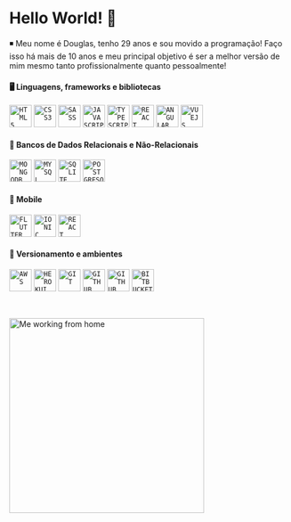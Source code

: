 <h1 align="left"> Hello World! 🤙 </h1>

◾ Meu nome é Douglas, tenho 29 anos e sou movido a programação! Faço isso há mais de 10 anos e meu principal objetivo é ser a melhor versão de mim mesmo tanto profissionalmente quanto pessoalmente!

 
#### 🖥️ Linguagens, frameworks e bibliotecas
<code><img width="40px" src="https://cdn.jsdelivr.net/gh/devicons/devicon/icons/html5/html5-original-wordmark.svg" title="HTML5" /></code>
<code><img width="40px" src="https://cdn.jsdelivr.net/gh/devicons/devicon/icons/css3/css3-original-wordmark.svg" title="CSS3" /></code>
<code><img width="40px" src="https://cdn.jsdelivr.net/gh/devicons/devicon/icons/sass/sass-original.svg" title="SASS" /></code>
<code><img width="40px" src="https://cdn.jsdelivr.net/gh/devicons/devicon/icons/javascript/javascript-original.svg" title="JAVASCRIPT" /></code>
<code><img width="40px" src="https://cdn.jsdelivr.net/gh/devicons/devicon/icons/typescript/typescript-original.svg" title="TYPESCRIPT" /></code>
<code><img width="40px" src="https://cdn.jsdelivr.net/gh/devicons/devicon/icons/react/react-original-wordmark.svg" title="REACT" /></code>
<code><img width="40px" src="https://cdn.jsdelivr.net/gh/devicons/devicon/icons/angularjs/angularjs-original.svg" title="ANGULAR" /></code>
<code><img width="40px" src="https://cdn.jsdelivr.net/gh/devicons/devicon/icons/vuejs/vuejs-original-wordmark.svg" title="VUEJS" /></code>

#### 🔡 Bancos de Dados Relacionais e Não-Relacionais
<code><img width="40px" src="https://cdn.jsdelivr.net/gh/devicons/devicon/icons/mongodb/mongodb-original-wordmark.svg" title="MONGODB" /></code>
<code><img width="40px" src="https://cdn.jsdelivr.net/gh/devicons/devicon/icons/mysql/mysql-original.svg" title="MYSQL" /></code>
<code><img width="40px" src="https://cdn.jsdelivr.net/gh/devicons/devicon/icons/sqlite/sqlite-original.svg" title="SQLITE" /></code>
<code><img width="40px" src="https://cdn.jsdelivr.net/gh/devicons/devicon/icons/postgresql/postgresql-original-wordmark.svg" title="POSTGRESQL" /></code>

#### 📱 Mobile
<code><img width="40px" src="https://cdn.jsdelivr.net/gh/devicons/devicon/icons/flutter/flutter-original.svg" title="FLUTTER" /></code>
<code><img width="40px" src="https://cdn.jsdelivr.net/gh/devicons/devicon/icons/ionic/ionic-original.svg" title="IONIC" /></code>
<code><img width="40px" src="https://cdn.jsdelivr.net/gh/devicons/devicon/icons/react/react-original.svg" title="REACT NATIVE" /></code>

#### 🔄 Versionamento e ambientes
<code><img width="40px" src="https://cdn.jsdelivr.net/gh/devicons/devicon/icons/amazonwebservices/amazonwebservices-original.svg" title="AWS" /></code>
<code><img width="40px" src="https://cdn.jsdelivr.net/gh/devicons/devicon/icons/heroku/heroku-plain-wordmark.svg" title="HEROKUI" /></code>
<code><img width="40px" src="https://cdn.jsdelivr.net/gh/devicons/devicon/icons/git/git-original.svg" title="GIT" /></code>
<code><img width="40px" src="https://cdn.jsdelivr.net/gh/devicons/devicon/icons/github/github-original.svg" title="GITHUB" /></code>
<code><img width="40px" src="https://cdn.jsdelivr.net/gh/devicons/devicon/icons/gitlab/gitlab-original-wordmark.svg" title="GITHUB" /></code>
<code><img width="40px" src="https://cdn.jsdelivr.net/gh/devicons/devicon/icons/bitbucket/bitbucket-original-wordmark.svg" title="BITBUCKET" /></code>
</div>
</br>
<p align="left">
  <img src="https://user-images.githubusercontent.com/47980860/231338078-3ebce865-80be-42fa-820b-2bee36edfef7.png" width="350" title="Me working from home">
</p>
